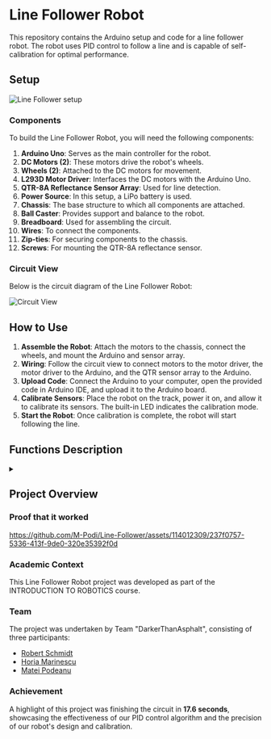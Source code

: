 # Line Follower Robot

This repository contains the Arduino setup and code for a line follower robot. The robot uses PID control to follow a line and is capable of self-calibration for optimal performance.

## Setup

![Line Follower setup](https://github.com/M-Podi/Line-Follower/assets/114012309/3758c6df-7367-4e03-920e-204fb7cc0cbd)

### Components

To build the Line Follower Robot, you will need the following components:

1. **Arduino Uno**: Serves as the main controller for the robot.
2. **DC Motors (2)**: These motors drive the robot's wheels.
3. **Wheels (2)**: Attached to the DC motors for movement.
4. **L293D Motor Driver**: Interfaces the DC motors with the Arduino Uno.
5. **QTR-8A Reflectance Sensor Array**: Used for line detection.
6. **Power Source**: In this setup, a LiPo battery is used.
7. **Chassis**: The base structure to which all components are attached.
8. **Ball Caster**: Provides support and balance to the robot.
9. **Breadboard**: Used for assembling the circuit.
10. **Wires**: To connect the components.
11. **Zip-ties**: For securing components to the chassis.
12. **Screws**: For mounting the QTR-8A reflectance sensor.

### Circuit View

Below is the circuit diagram of the Line Follower Robot:

![Circuit View](https://github.com/M-Podi/Line-Follower/assets/114012309/5fecd379-6ca1-4202-a485-d3e7b81b9a5b)


## How to Use
1. **Assemble the Robot**: Attach the motors to the chassis, connect the wheels, and mount the Arduino and sensor array.
2. **Wiring**: Follow the circuit view to connect motors to the motor driver, the motor driver to the Arduino, and the QTR sensor array to the Arduino.
3. **Upload Code**: Connect the Arduino to your computer, open the provided code in Arduino IDE, and upload it to the Arduino board.
4. **Calibrate Sensors**: Place the robot on the track, power it on, and allow it to calibrate its sensors. The built-in LED indicates the calibration mode.
5. **Start the Robot**: Once calibration is complete, the robot will start following the line.


## Functions Description

<details>
<summary> </summary>

### calibration()
**Purpose**: Manages the calibration process of the robot.

**Description**: This function swaps the speeds of the two motors and constrains them within a specified range. It is called at regular intervals based on calibrationTime to ensure the robot's sensors are accurately calibrated for optimal line detection.

### setup()
**Purpose**: Initializes the robot's hardware and sensors.

**Description**: Sets up the motor control pins, initializes the QTR sensors, performs a preliminary sensor calibration, and establishes the serial communication. It also blinks the built-in LED to indicate calibration mode.

### loop()
**Purpose**: The main control loop for the robot.

**Description**: Continuously reads sensor values and calculates the error for line tracking. It also executes the PID control by adjusting motor speeds based on this error.

### pidControl()
**Purpose**: Implements the PID control logic.

**Description**: Calculates the proportional, integral, and derivative terms based on the current error and the PID constants (kp, ki, kd). It then combines these to compute the overall PID value and applies this value to adjust the motors' speeds.

### applyPIDToMotors(int pidValue)
**Purpose**: Applies the PID value to the motors.

**Description**: Adjusts the speed of each motor based on the PID value while ensuring the speeds are within the defined limits. It calls setMotorSpeed to apply these adjustments.

### setMotorSpeed(int motor1Speed, int motor2Speed)
**Purpose**: Controls the speed and direction of the motors.

**Description**: Takes the desired speed for each motor and applies it, including handling the direction of rotation. It ensures that if a motor is set to 0 speed, it stops, and if the speed is positive or negative, it sets the rotation direction accordingly.

</details>

## Project Overview

### Proof that it worked


https://github.com/M-Podi/Line-Follower/assets/114012309/237f0757-5336-413f-9de0-320e35392f0d


### Academic Context
This Line Follower Robot project was developed as part of the INTRODUCTION TO ROBOTICS course.

### Team
The project was undertaken by Team "DarkerThanAsphalt", consisting of three participants:
- [Robert Schmidt](https://github.com/Robstoner)
- [Horia Marinescu](https://github.com/Hvdri)
- [Matei Podeanu](https://github.com/M-Pod)

### Achievement
A highlight of this project was finishing the circuit in **17.6 seconds**, showcasing the effectiveness of our PID control algorithm and the precision of our robot's design and calibration.

